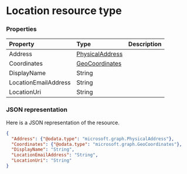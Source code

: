 # Location resource type




### Properties
| Property	   | Type	|Description|
|:---------------|:--------|:----------|
|Address|[PhysicalAddress](physicaladdress.md)||
|Coordinates|[GeoCoordinates](geocoordinates.md)||
|DisplayName|String||
|LocationEmailAddress|String||
|LocationUri|String||

### JSON representation

Here is a JSON representation of the resource.

<!-- {
  "blockType": "resource",
  "optionalProperties": [

  ],
  "@odata.type": "microsoft.graph.Location"
}-->

```json
{
  "Address": {"@odata.type": "microsoft.graph.PhysicalAddress"},
  "Coordinates": {"@odata.type": "microsoft.graph.GeoCoordinates"},
  "DisplayName": "String",
  "LocationEmailAddress": "String",
  "LocationUri": "String"
}

```

<!-- uuid: 8fcb5dbc-d5aa-4681-8e31-b001d5168d79
2015-10-25 14:57:30 UTC -->
<!-- {
  "type": "#page.annotation",
  "description": "Location resource",
  "keywords": "",
  "section": "documentation",
  "tocPath": ""
}-->